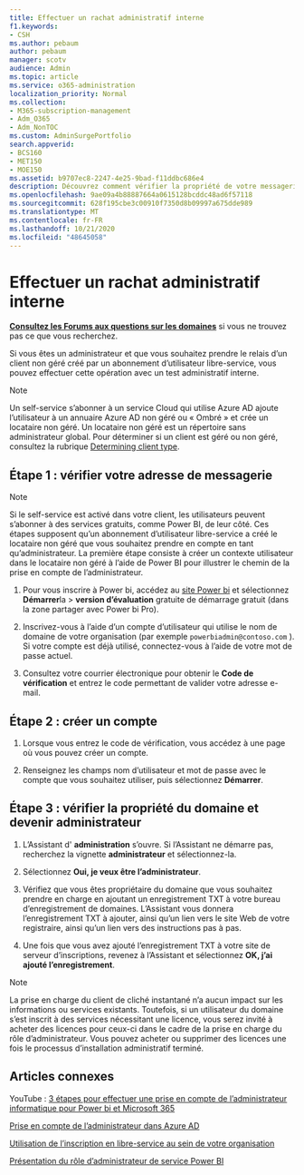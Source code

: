 ```yaml
---
title: Effectuer un rachat administratif interne
f1.keywords:
- CSH
ms.author: pebaum
author: pebaum
manager: scotv
audience: Admin
ms.topic: article
ms.service: o365-administration
localization_priority: Normal
ms.collection:
- M365-subscription-management
- Adm_O365
- Adm_NonTOC
ms.custom: AdminSurgePortfolio
search.appverid:
- BCS160
- MET150
- MOE150
ms.assetid: b9707ec8-2247-4e25-9bad-f11ddbc686e4
description: Découvrez comment vérifier la propriété de votre messagerie et de votre domaine pour prendre le relais d’un locataire non géré dans Microsoft 365
ms.openlocfilehash: 9ae09a4b88887664a0615128bcddc48ad6f57118
ms.sourcegitcommit: 628f195cbe3c00910f7350d8b09997a675dde989
ms.translationtype: MT
ms.contentlocale: fr-FR
ms.lasthandoff: 10/21/2020
ms.locfileid: "48645058"
---
```

# <a name="perform-an-internal-admin-takeover"></a>Effectuer un rachat administratif interne

 **[Consultez les Forums aux questions sur les domaines](../setup/domains-faq.md)** si vous ne trouvez pas ce que vous recherchez. 

Si vous êtes un administrateur et que vous souhaitez prendre le relais d’un client non géré créé par un abonnement d’utilisateur libre-service, vous pouvez effectuer cette opération avec un test administratif interne.

> [!NOTE]
> Un self-service s’abonner à un service Cloud qui utilise Azure AD ajoute l’utilisateur à un annuaire Azure AD non géré ou « Ombré » et crée un locataire non géré. Un locataire non géré est un répertoire sans administrateur global. Pour déterminer si un client est géré ou non géré, consultez la rubrique [Determining client type](https://docs.microsoft.com/power-platform/admin/powerapps-gdpr-dsr-guide-systemlogs#determining-tenant-type). 
  
## <a name="step-1-verify-your-email-address"></a>Étape 1 : vérifier votre adresse de messagerie

> [!NOTE]
> Si le self-service est activé dans votre client, les utilisateurs peuvent s’abonner à des services gratuits, comme Power BI, de leur côté. Ces étapes supposent qu’un abonnement d’utilisateur libre-service a créé le locataire non géré que vous souhaitez prendre en compte en tant qu’administrateur. La première étape consiste à créer un contexte utilisateur dans le locataire non géré à l’aide de Power BI pour illustrer le chemin de la prise en compte de l’administrateur.

1. Pour vous inscrire à Power bi, accédez au [site Power bi](https://powerbi.com) et sélectionnez **Démarrer**la  >  **version d’évaluation** gratuite de démarrage gratuit (dans la zone partager avec Power bi Pro). 

2. Inscrivez-vous à l’aide d’un compte d’utilisateur qui utilise le nom de domaine de votre organisation (par exemple `powerbiadmin@contoso.com` ). Si votre compte est déjà utilisé, connectez-vous à l’aide de votre mot de passe actuel.

3. Consultez votre courrier électronique pour obtenir le **Code de vérification** et entrez le code permettant de valider votre adresse e-mail.
    
## <a name="step-2-create-a-new-account"></a>Étape 2 : créer un compte

1. Lorsque vous entrez le code de vérification, vous accédez à une page où vous pouvez créer un compte. 
    
2. Renseignez les champs nom d’utilisateur et mot de passe avec le compte que vous souhaitez utiliser, puis sélectionnez **Démarrer**. 
    
## <a name="step-3-verify-domain-ownership-and-become-the-admin"></a>Étape 3 : vérifier la propriété du domaine et devenir administrateur

1. L’Assistant d' **administration** s’ouvre. Si l’Assistant ne démarre pas, recherchez la vignette **administrateur** et sélectionnez-la. 

2. Sélectionnez **Oui, je veux être l’administrateur**.

3. Vérifiez que vous êtes propriétaire du domaine que vous souhaitez prendre en charge en ajoutant un enregistrement TXT à votre bureau d’enregistrement de domaines. L’Assistant vous donnera l’enregistrement TXT à ajouter, ainsi qu’un lien vers le site Web de votre registraire, ainsi qu’un lien vers des instructions pas à pas.
    
4. Une fois que vous avez ajouté l’enregistrement TXT à votre site de serveur d’inscriptions, revenez à l’Assistant et sélectionnez **OK, j’ai ajouté l’enregistrement**.
    
> [!NOTE]
> La prise en charge du client de cliché instantané n’a aucun impact sur les informations ou services existants. Toutefois, si un utilisateur du domaine s’est inscrit à des services nécessitant une licence, vous serez invité à acheter des licences pour ceux-ci dans le cadre de la prise en charge du rôle d’administrateur. Vous pouvez acheter ou supprimer des licences une fois le processus d’installation administratif terminé.
  
## <a name="related-articles"></a>Articles connexes

YouTube : [3 étapes pour effectuer une prise en compte de l’administrateur informatique pour Power bi et Microsoft 365](https://www.youtube.com/watch?v=xt5EsrQBZZk)

[Prise en compte de l’administrateur dans Azure AD](https://docs.microsoft.com/azure/active-directory/users-groups-roles/domains-admin-takeover)

[Utilisation de l’inscription en libre-service au sein de votre organisation](self-service-sign-up.md)
  
[Présentation du rôle d’administrateur de service Power BI](https://docs.microsoft.com/power-bi/service-admin-role)

